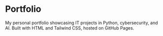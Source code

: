 # Portfolio
My personal portfolio showcasing IT projects in Python, cybersecurity, and AI. Built with HTML and Tailwind CSS, hosted on GitHub Pages.
